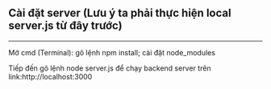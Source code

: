 ## Cài đặt server (Lưu ý ta phải thực hiện local server.js từ đây trước)
<hr/>
<p>Mở cmd (Terminal): gõ lệnh npm install; cài đặt node_modules</p>
<p>Tiếp đến gõ lệnh node server.js để chạy backend server trên link:http://localhost:3000</p>

